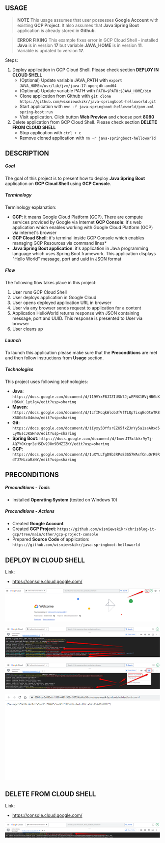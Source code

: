 USAGE
-----

> **NOTE** This usage assumes that user possesses **Google Account** with existing **GCP Project**. It also assumes that **Java Spring Boot** application is already stored in **Github**.

> **ERROR FIXING** This example fixes error in GCP Cloud Shell - installed **Java** is in version **17** but variable **JAVA_HOME** is in version **11**. Variable is updated to version **17**. 

Steps:
1. Deploy application in GCP Cloud Shell. Please check section **DEPLOY IN CLOUD SHELL**
     * (Optional) Update variable JAVA_PATH with `export JAVA_HOME=/usr/lib/jvm/java-17-openjdk-amd64`
     * (Optional) Update variable PATH with `PATH=$PATH:$JAVA_HOME/bin`
     * Clone application from Github with `git clone https://github.com/wisniewskikr/java-springboot-helloworld.git`
     * Start application with `mvn -f java-springboot-helloworld/pom.xml spring-boot:run`
     * Visit application. Click button **Web Preview** and choose port **8080**
1. Delete application from GCP Cloud Shell. Please check section **DELETE FROM CLOUD SHELL**
     * Stop application with `ctrl + c` 
     * Remove cloned application with `rm -r java-springboot-helloworld`


DESCRIPTION
-----------

##### Goal
The goal of this project is to present how to deploy **Java Spring Boot** application on **GCP Cloud Shell** using **GCP Console**.

##### Terminology
Terminology explanation:
* **GCP**: it means Google Cloud Platform (GCP). There are compute services provided by Google via Internet
 **GCP Console**: it's web application which enables working with Google Cloud Platform (GCP) via internet's browser
* **GCP Cloud Shell**: it's terminal inside GCP Console which enables managing GCP Resources via command lines*
* **Java Spring Boot application**: it's application in Java programming language which uses Spring Boot framework. This application displays "Hello World" message, port and uuid in JSON format 

##### Flow
The following flow takes place in this project:
1. User runs GCP Cloud Shell
1. User deploys application in Google Cloud
1. User opens deployed application URL in browser
1. User via any browser sends request to application for a content
1. Application HelloWorld returns response with JSON containing message, port and UUID. This response is presented to User via browser
1. User cleans up

##### Launch
To launch this application please make sure that the **Preconditions** are met and then follow instructions from **Usage** section.

##### Technologies
This project uses following technologies:
* **Java**: `https://docs.google.com/document/d/119VYxF8JIZIUSk7JjwEPNX1RVjHBGbXHBKuK_1ytJg4/edit?usp=sharing`
* **Maven**: `https://docs.google.com/document/d/1cfIMcqkWlobUfVfTLQp7ixqEcOtoTR8X6OGo3cU4maw/edit?usp=sharing`
* **Git**: `https://docs.google.com/document/d/1Iyxy5DYfsrEZK5fxZJnYy5a1saARxd5LyMEscJKSHn0/edit?usp=sharing`
* **Spring Boot**: `https://docs.google.com/document/d/1mvrJT5clbkr9yTj-AQ7YOXcqr2eHSEw2J8n9BMZIZKY/edit?usp=sharing`
* **GCP**: `https://docs.google.com/document/d/1uXYLLTgD9b3RPs83S57WAsfCnuOrR9RdTJ7HLcaRzNY/edit?usp=sharing`


PRECONDITIONS
-------------

##### Preconditions - Tools
* Installed **Operating System** (tested on Windows 10)

##### Preconditions - Actions
* Created **Google Account**
* Created **GCP Project**: `https://github.com/wisniewskikr/chrisblog-it-gcp/tree/main/other/gcp-project-console`
* Prepared **Source Code** of application: `https://github.com/wisniewskikr/java-springboot-helloworld`


DEPLOY IN CLOUD SHELL
---------------------

Link:
* https://console.cloud.google.com/

![My Image](readme-images/deploy-in-cloud-shell-01.png)

![My Image](readme-images/deploy-in-cloud-shell-02.png)

![My Image](readme-images/deploy-in-cloud-shell-03.png)

![My Image](readme-images/deploy-in-cloud-shell-04.png)


DELETE FROM CLOUD SHELL
-----------------------

Link:
* https://console.cloud.google.com/

![My Image](readme-images/delete-from-cloud-shell-01.png)